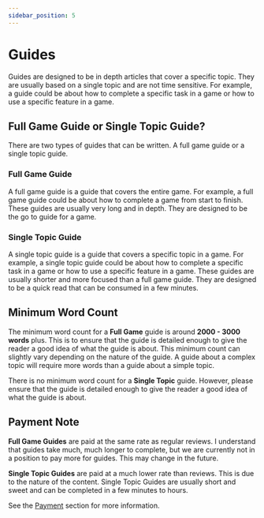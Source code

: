 ```yaml
---
sidebar_position: 5
---
```


# Guides

Guides are designed to be in depth articles that cover a specific topic. They are usually based on a single topic and are not time sensitive. For example, a guide could be about how to complete a specific task in a game or how to use a specific feature in a game.

## Full Game Guide or Single Topic Guide?

There are two types of guides that can be written. A full game guide or a single topic guide. 

### Full Game Guide

A full game guide is a guide that covers the entire game. For example, a full game guide could be about how to complete a game from start to finish. These guides are usually very long and in depth. They are designed to be the go to guide for a game.

### Single Topic Guide

A single topic guide is a guide that covers a specific topic in a game. For example, a single topic guide could be about how to complete a specific task in a game or how to use a specific feature in a game. These guides are usually shorter and more focused than a full game guide. They are designed to be a quick read that can be consumed in a few minutes.

## Minimum Word Count

The minimum word count for a **Full Game** guide is around **2000 - 3000 words** plus. This is to ensure that the guide is detailed enough to give the reader a good idea of what the guide is about. This minimum count can slightly vary depending on the nature of the guide. A guide about a complex topic will require more words than a guide about a simple topic.

There is no minimum word count for a **Single Topic** guide. However, please ensure that the guide is detailed enough to give the reader a good idea of what the guide is about.

## Payment Note

**Full Game Guides** are paid at the same rate as regular reviews. I understand that guides take much, much longer to complete, but we are currently not in a position to pay more for guides. This may change in the future.

**Single Topic Guides** are paid at a much lower rate than reviews. This is due to the nature of the content. Single Topic Guides are usually short and sweet and can be completed in a few minutes to hours.

See the [Payment](/category/payment) section for more information.